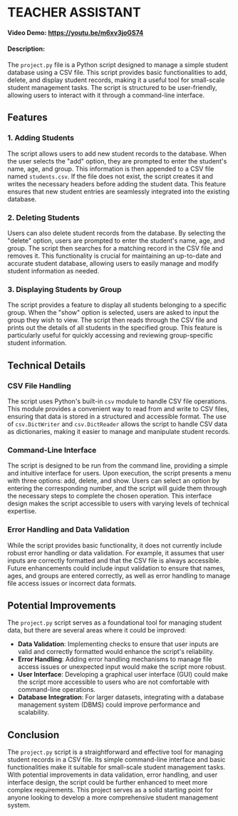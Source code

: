 # TEACHER ASSISTANT
#### Video Demo:  <https://youtu.be/m6xv3joGS74>
#### Description:

The `project.py` file is a Python script designed to manage a simple student database using a CSV file. This script provides basic functionalities to add, delete, and display student records, making it a useful tool for small-scale student management tasks. The script is structured to be user-friendly, allowing users to interact with it through a command-line interface.

## Features

### 1. Adding Students

The script allows users to add new student records to the database. When the user selects the "add" option, they are prompted to enter the student's name, age, and group. This information is then appended to a CSV file named `students.csv`. If the file does not exist, the script creates it and writes the necessary headers before adding the student data. This feature ensures that new student entries are seamlessly integrated into the existing database.

### 2. Deleting Students

Users can also delete student records from the database. By selecting the "delete" option, users are prompted to enter the student's name, age, and group. The script then searches for a matching record in the CSV file and removes it. This functionality is crucial for maintaining an up-to-date and accurate student database, allowing users to easily manage and modify student information as needed.

### 3. Displaying Students by Group

The script provides a feature to display all students belonging to a specific group. When the "show" option is selected, users are asked to input the group they wish to view. The script then reads through the CSV file and prints out the details of all students in the specified group. This feature is particularly useful for quickly accessing and reviewing group-specific student information.

## Technical Details

### CSV File Handling

The script uses Python's built-in `csv` module to handle CSV file operations. This module provides a convenient way to read from and write to CSV files, ensuring that data is stored in a structured and accessible format. The use of `csv.DictWriter` and `csv.DictReader` allows the script to handle CSV data as dictionaries, making it easier to manage and manipulate student records.

### Command-Line Interface

The script is designed to be run from the command line, providing a simple and intuitive interface for users. Upon execution, the script presents a menu with three options: add, delete, and show. Users can select an option by entering the corresponding number, and the script will guide them through the necessary steps to complete the chosen operation. This interface design makes the script accessible to users with varying levels of technical expertise.

### Error Handling and Data Validation

While the script provides basic functionality, it does not currently include robust error handling or data validation. For example, it assumes that user inputs are correctly formatted and that the CSV file is always accessible. Future enhancements could include input validation to ensure that names, ages, and groups are entered correctly, as well as error handling to manage file access issues or incorrect data formats.

## Potential Improvements

The `project.py` script serves as a foundational tool for managing student data, but there are several areas where it could be improved:

- **Data Validation**: Implementing checks to ensure that user inputs are valid and correctly formatted would enhance the script's reliability.
- **Error Handling**: Adding error handling mechanisms to manage file access issues or unexpected input would make the script more robust.
- **User Interface**: Developing a graphical user interface (GUI) could make the script more accessible to users who are not comfortable with command-line operations.
- **Database Integration**: For larger datasets, integrating with a database management system (DBMS) could improve performance and scalability.

## Conclusion

The `project.py` script is a straightforward and effective tool for managing student records in a CSV file. Its simple command-line interface and basic functionalities make it suitable for small-scale student management tasks. With potential improvements in data validation, error handling, and user interface design, the script could be further enhanced to meet more complex requirements. This project serves as a solid starting point for anyone looking to develop a more comprehensive student management system.
